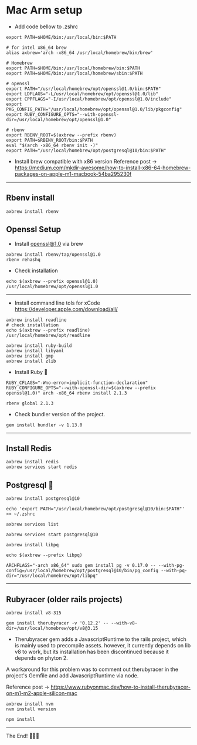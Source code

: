 # Mac Arm setup

- Add code bellow to .zshrc

```
export PATH=$HOME/bin:/usr/local/bin:$PATH

# for intel x86_64 brew
alias axbrew='arch -x86_64 /usr/local/homebrew/bin/brew'

# Homebrew
export PATH=$HOME/bin:/usr/local/homebrew/bin:$PATH
export PATH=$HOME/bin:/usr/local/homebrew/sbin:$PATH

# openssl
export PATH="/usr/local/homebrew/opt/openssl@1.0/bin:$PATH"
export LDFLAGS="-L/usr/local/homebrew/opt/openssl@1.0/lib"
export CPPFLAGS="-I/usr/local/homebrew/opt/openssl@1.0/include"
export PKG_CONFIG_PATH="/usr/local/homebrew/opt/openssl@1.0/lib/pkgconfig"
export RUBY_CONFIGURE_OPTS="--with-openssl-dir=/usr/local/homebrew/opt/openssl@1.0"

# rbenv
export RBENV_ROOT=$(axbrew --prefix rbenv)
export PATH=$RBENV_ROOT/bin:$PATH
eval "$(arch -x86_64 rbenv init -)"
export PATH="/usr/local/homebrew/opt/postgresql@10/bin:$PATH"
```

- Install brew compatible with x86 version
Reference post ->
https://medium.com/mkdir-awesome/how-to-install-x86-64-homebrew-packages-on-apple-m1-macbook-54ba295230f
------
## Rbenv install
```
axbrew install rbenv
```
## Openssl Setup

- Install openssl@1.0 via brew

```
axbrew install rbenv/tap/openssl@1.0
rbenv rehashq
```
- Check installation
```
echo $(axbrew --prefix openssl@1.0)
/usr/local/homebrew/opt/openssl@1.0
```
---
- Install command line tols for xCode 
https://developer.apple.com/download/all/
```
axbrew install readline
# check installation
echo $(axbrew --prefix readline)
/usr/local/homebrew/opt/readline
```

```
axbrew install ruby-build
axbrew install libyaml
axbrew install gmp
axbrew install zlib
```
- Install Ruby 💎
  
```
RUBY_CFLAGS="-Wno-error=implicit-function-declaration" RUBY_CONFIGURE_OPTS="--with-openssl-dir=$(axbrew --prefix openssl@1.0)" arch -x86_64 rbenv install 2.1.3
```
```
rbenv global 2.1.3
```

- Check bundler version of the project.
```
gem install bundler -v 1.13.0
```
-----
## Install Redis
```
axbrew install redis
axbrew services start redis
```
## Postgresql 🐘
```
axbrew install postgresql@10
```

```
echo 'export PATH="/usr/local/homebrew/opt/postgresql@10/bin:$PATH"' >> ~/.zshrc
```

```
axbrew services list
```

```
axbrew services start postgresql@10
```
```
axbrew install libpq
```

```
echo $(axbrew --prefix libpq)
```

```
ARCHFLAGS="-arch x86_64" sudo gem install pg -v 0.17.0 -- --with-pg-config=/usr/local/homebrew/opt/postgresql@10/bin/pg_config --with-pq-dir="/usr/local/homebrew/opt/libpq"
```
----
## Rubyracer (older rails projects)
```
axbrew install v8-315
```
```
gem install therubyracer -v '0.12.2' -- --with-v8-dir=/usr/local/homebrew/opt/v8@3.15
```
- Therubyracer gem adds a JavascriptRuntime to the rails project, which is mainly used to precompile assets. however, it currently depends on lib v8 to work, but its installation has been discontinued because it depends on phyton 2.

A workaround for this problem was to comment out therubyracer in the project's Gemfile and add JavascriptRuntime via node.

Reference post -> https://www.rubyonmac.dev/how-to-install-therubyracer-on-m1-m2-apple-silicon-mac
```
axbrew install nvm
nvm install version
```
```
npm install
```
----
The End! 👏👏👏





